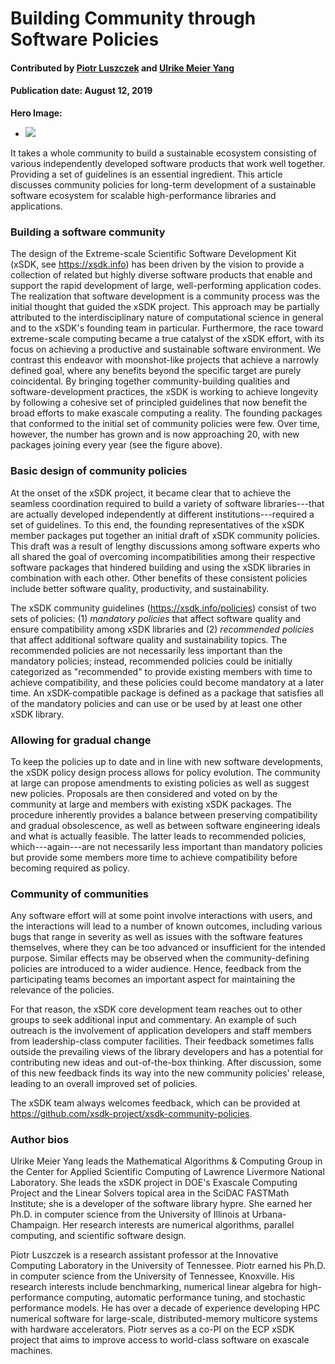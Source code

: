 # Building Community through Software Policies

#### Contributed by [Piotr Luszczek](https://github.com/luszczek) and [Ulrike Meier Yang](https://github.com/ulrikeyang)

#### Publication date: August 12, 2019

**Hero Image:**

- <img src="https://github.com/betterscientificsoftware/images/raw/master/Blog_0819_xSDK_blueV3_sm.png"/>

It takes a whole community to build a sustainable ecosystem consisting of various independently developed software products that work well together. Providing a set of guidelines is an essential ingredient.  This article discusses community policies for long-term development of a sustainable software ecosystem for scalable high-performance libraries and applications. 

### Building a software community

The design of the Extreme-scale Scientific Software Development Kit (xSDK, see https://xsdk.info) has been
driven by the vision to provide  a collection of related
but highly diverse software products that enable and support the rapid
development of large, well-performing application codes. The
realization that software development is a community process was the initial
thought that guided the xSDK project. This approach may be partially attributed to the
interdisciplinary nature of computational science in general and to the xSDK's
founding team in particular. Furthermore, the race toward extreme-scale
computing became a true catalyst of the xSDK effort, with its focus on achieving
a productive and sustainable software environment.  We contrast this endeavor with
moonshot-like projects that achieve a narrowly defined goal, where any benefits
beyond the specific target are purely coincidental. By bringing together community-building
qualities and software-development practices, the xSDK is working to achieve
longevity by following a cohesive set of principled guidelines that now benefit
the broad efforts to make exascale computing a reality. The founding
packages that conformed to the initial set of community policies were few. Over
time, however, the number has grown and is now approaching 20, with new packages
joining every year (see the figure above).

### Basic design of community policies

At the onset of the xSDK project, it became clear that to achieve the seamless
coordination required to build a variety of software libraries---that are actually
developed independently at different institutions---required a set of guidelines.
To this end, the founding representatives of the xSDK member packages put
together an initial draft of xSDK community policies. This draft was a
result of lengthy discussions among software experts who all shared the goal of
overcoming incompatibilities among their respective software packages that 
hindered building and using the xSDK libraries in
combination with each other. Other benefits of these consistent policies include
better software quality, productivity, and sustainability.

The xSDK community guidelines (https://xsdk.info/policies) consist of two sets
of policies: (1) *mandatory policies* that affect software quality and ensure
compatibility among xSDK libraries and (2) *recommended policies* that affect
additional software quality and sustainability topics. The recommended policies
are not necessarily less important than the mandatory policies; instead,
recommended policies could be initially categorized as "recommended" to provide
existing members with time to achieve compatibility, and these policies could
become mandatory at a later time. An xSDK-compatible package is defined as a
package that satisfies all of the mandatory policies and can use or be used by at least
one other xSDK library.

### Allowing for gradual change

To keep the policies up to date and in line with new software developments, the
xSDK policy design process allows for policy evolution. The community at large
can propose amendments to existing policies as well as suggest new
policies. Proposals are then considered and voted on by the community at large
and members with existing xSDK packages. The procedure inherently provides a
balance between preserving compatibility and gradual obsolescence, as well as between
software engineering ideals and what is actually feasible. The latter leads to
recommended policies, which---again---are not necessarily less important than
mandatory policies but provide some members more time to achieve
compatibility before becoming required as policy.

### Community of communities

Any software effort will at some point involve interactions with users, and the
interactions will lead to a number of known outcomes, including various
bugs that range in severity as well as issues with the software features
themselves, where they can be too advanced or insufficient for the intended
purpose. Similar effects may be observed when the community-defining policies
are introduced to a wider audience. Hence,  feedback from the participating
teams becomes an important aspect for maintaining the relevance of the policies.

For that reason, the xSDK core development team reaches out to other groups to
seek additional input and commentary. An example of such outreach is the
involvement of application developers and staff members from leadership-class
computer facilities. Their feedback sometimes falls outside the prevailing views
of the library developers and has a potential for contributing new ideas and
out-of-the-box thinking. After discussion, some of this new feedback finds its way into the new community
policies' release, leading to an overall improved set of policies.

The xSDK team always welcomes feedback, which can be provided at
https://github.com/xsdk-project/xsdk-community-policies.

### Author bios

Ulrike Meier Yang leads the Mathematical Algorithms & Computing Group in the
Center for Applied Scientific Computing of Lawrence Livermore National
Laboratory. She leads the xSDK project in DOE's Exascale Computing
Project and the Linear Solvers topical area in the SciDAC FASTMath Institute;
she is a developer of the software library hypre. She earned her Ph.D. in computer
science from the University of Illinois at Urbana-Champaign. Her research
interests are numerical algorithms, parallel computing, and scientific software
design.

Piotr Luszczek is a research assistant professor at the Innovative Computing
Laboratory in the University of Tennessee. Piotr earned his Ph.D. in computer science from the University of
Tennessee, Knoxville. His research interests include benchmarking, numerical
linear algebra for high-performance computing, automatic performance tuning,
and stochastic performance models. He has over a decade of experience
developing HPC numerical software for large-scale, distributed-memory multicore
systems with hardware accelerators. Piotr serves as a co-PI on the ECP xSDK
project that aims to improve access to world-class software on exascale
machines.

<!---
Publish: preview
Categories: Collaboration
Topics: projects and organizations
Tags: bssw-blog-article
Level: 2
Prerequisites: default
Aggregate: none
--->
